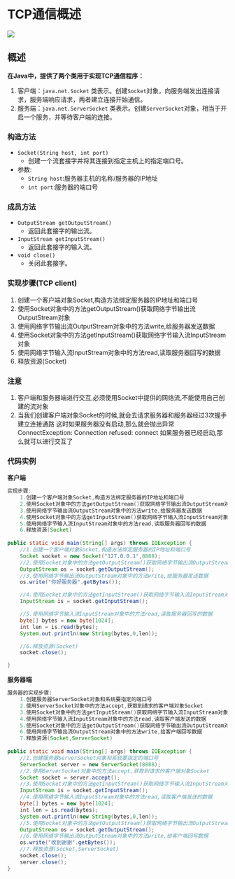 # TCP通信概述

![](https://raw.githubusercontent.com/TWDH/Leetcode-From-Zero/pictures/img/02tcp-tong-xin-de-gai-shu-.bmp)

## 概述

**在Java中，提供了两个类用于实现TCP通信程序：**

1. 客户端：`java.net.Socket` 类表示。创建`Socket`对象，向服务端发出连接请求，服务端响应请求，两者建立连接开始通信。
2. 服务端：`java.net.ServerSocket` 类表示。创建`ServerSocket`对象，相当于开启一个服务，并等待客户端的连接。

### 构造方法

* `Socket(String host, int port)`  
  * 创建一个流套接字并将其连接到指定主机上的指定端口号。
* 参数: 
  * `String host`:服务器主机的名称/服务器的IP地址 
  * `int port`:服务器的端口号

### 成员方法

* `OutputStream getOutputStream()` 
  * 返回此套接字的输出流。
* `InputStream getInputStream()` 
  * 返回此套接字的输入流。
* `void close()` 
  * 关闭此套接字。

### 实现步骤\(TCP client\)

1. 创建一个客户端对象Socket,构造方法绑定服务器的IP地址和端口号
2. 使用Socket对象中的方法getOutputStream\(\)获取网络字节输出流OutputStream对象
3. 使用网络字节输出流OutputStream对象中的方法write,给服务器发送数据
4. 使用Socket对象中的方法getInputStream\(\)获取网络字节输入流InputStream对象
5. 使用网络字节输入流InputStream对象中的方法read,读取服务器回写的数据
6. 释放资源\(Socket\)

### 注意

1. 客户端和服务器端进行交互,必须使用Socket中提供的网络流,不能使用自己创建的流对象
2. 当我们创建客户端对象Socket的时候,就会去请求服务器和服务器经过3次握手建立连接通路 这时如果服务器没有启动,那么就会抛出异常ConnectException: Connection refused: connect 如果服务器已经启动,那么就可以进行交互了

### 代码实例

**客户端**

```java
实现步骤:
    1.创建一个客户端对象Socket,构造方法绑定服务器的IP地址和端口号
    2.使用Socket对象中的方法getOutputStream()获取网络字节输出流OutputStream对象
    3.使用网络字节输出流OutputStream对象中的方法write,给服务器发送数据
    4.使用Socket对象中的方法getInputStream()获取网络字节输入流InputStream对象
    5.使用网络字节输入流InputStream对象中的方法read,读取服务器回写的数据
    6.释放资源(Socket)
    
public static void main(String[] args) throws IOException {
    //1.创建一个客户端对象Socket,构造方法绑定服务器的IP地址和端口号
    Socket socket = new Socket("127.0.0.1",8888);
    //2.使用Socket对象中的方法getOutputStream()获取网络字节输出流OutputStream对象
    OutputStream os = socket.getOutputStream();
    //3.使用网络字节输出流OutputStream对象中的方法write,给服务器发送数据
    os.write("你好服务器".getBytes());

    //4.使用Socket对象中的方法getInputStream()获取网络字节输入流InputStream对象
    InputStream is = socket.getInputStream();

    //5.使用网络字节输入流InputStream对象中的方法read,读取服务器回写的数据
    byte[] bytes = new byte[1024];
    int len = is.read(bytes);
    System.out.println(new String(bytes,0,len));

    //6.释放资源(Socket)
    socket.close();

}
```

**服务器端**

```java
服务器的实现步骤:
    1.创建服务器ServerSocket对象和系统要指定的端口号
    2.使用ServerSocket对象中的方法accept,获取到请求的客户端对象Socket
    3.使用Socket对象中的方法getInputStream()获取网络字节输入流InputStream对象
    4.使用网络字节输入流InputStream对象中的方法read,读取客户端发送的数据
    5.使用Socket对象中的方法getOutputStream()获取网络字节输出流OutputStream对象
    6.使用网络字节输出流OutputStream对象中的方法write,给客户端回写数据
    7.释放资源(Socket,ServerSocket)
    
public static void main(String[] args) throws IOException {
    //1.创建服务器ServerSocket对象和系统要指定的端口号
    ServerSocket server = new ServerSocket(8888);
    //2.使用ServerSocket对象中的方法accept,获取到请求的客户端对象Socket
    Socket socket = server.accept();
    //3.使用Socket对象中的方法getInputStream()获取网络字节输入流InputStream对象
    InputStream is = socket.getInputStream();
    //4.使用网络字节输入流InputStream对象中的方法read,读取客户端发送的数据
    byte[] bytes = new byte[1024];
    int len = is.read(bytes);
    System.out.println(new String(bytes,0,len));
    //5.使用Socket对象中的方法getOutputStream()获取网络字节输出流OutputStream对象
    OutputStream os = socket.getOutputStream();
    //6.使用网络字节输出流OutputStream对象中的方法write,给客户端回写数据
    os.write("收到谢谢".getBytes());
    //7.释放资源(Socket,ServerSocket)
    socket.close();
    server.close();
}
```

